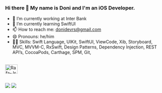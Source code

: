 ### Hi there 👋 My name is Doni and I'm an iOS Developer.

- 🔭 I’m currently working at Inter Bank 
- 🌱 I’m currently learning SwiftUI 
- 📫 How to reach me: donidevrs@gmail.com
- 😄 Pronouns: he/him
- 👨‍💻 Skills: Swift Language, UIKit, SwiftUI, ViewCode, Xib, Storyboard, MVC, MVVM-C, RxSwift, Design Patterns, Dependency Injection, REST API’s, CocoaPods, Carthage, SPM, Git,

 <div style="display: inline_block"><br>
  <img align="center" alt="Rafa-Js" height="30" width="40" src="https://cdn.jsdelivr.net/gh/devicons/devicon/icons/swift/swift-original.svg">
</div>

##

<div> 
  <a href="https://www.linkedin.com/in/doniramos/?locale=en_US" target="_blank"><img src="https://img.shields.io/badge/-LinkedIn-%230077B5?style=for-the-badge&logo=linkedin&logoColor=white" target="_blank"></a> 
  <a href = "mailto:donidevrs@gmail.com"><img src="https://img.shields.io/badge/Gmail-D14836?style=for-the-badge&logo=gmail&logoColor=white" target="_blank"></a>
</div>


